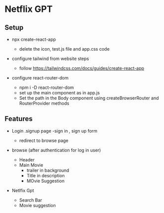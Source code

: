 # Netflix GPT

## Setup
- npx create-react-app
    - delete the icon, test.js file and app.css code

- configure tailwind from website steps
    - follow https://tailwindcss.com/docs/guides/create-react-app

- configure react-router-dom
    - npm i -D react-router-dom
    - set up the main component as <Body /> in app.js
    - Set the path in the Body component using createBrowserRouter and RouterProvider methods

## Features
-   Login .signup page
    -sign in , sign up form 
    - redirect to browse page

-   browse (after authentication for log in user)
    - Header
    - Main Movie
        - trailer in background
        - Title in description
        - MOvie Suggestion
-   Netlfix Gpt
    -   Search Bar
    -   Movie suggestion